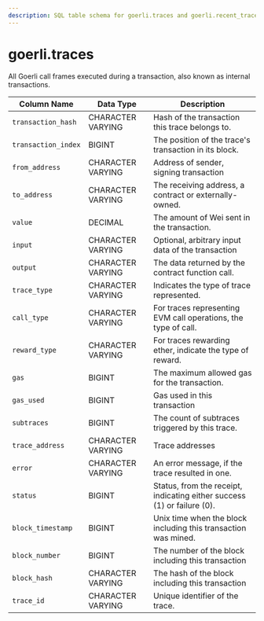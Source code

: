 ```yaml
---
description: SQL table schema for goerli.traces and goerli.recent_traces
---
```


# goerli.traces

All Goerli call frames executed during a transaction, also known as internal transactions.

| Column Name         | Data Type         | Description                                                             |
| ------------------- | ----------------- | ----------------------------------------------------------------------- |
| `transaction_hash`  | CHARACTER VARYING | Hash of the transaction this trace belongs to.                          |
| `transaction_index` | BIGINT            | The position of the trace's transaction in its block.                   |
| `from_address`      | CHARACTER VARYING | Address of sender, signing transaction                                  |
| `to_address`        | CHARACTER VARYING | The receiving address, a contract or externally-owned.                  |
| `value`             | DECIMAL           | The amount of Wei sent in the transaction.                              |
| `input`             | CHARACTER VARYING | Optional, arbitrary input data of the transaction                       |
| `output`            | CHARACTER VARYING | The data returned by the contract function call.                        |
| `trace_type`        | CHARACTER VARYING | Indicates the type of trace represented.                                |
| `call_type`         | CHARACTER VARYING | For traces representing EVM  call operations, the type of call.         |
| `reward_type`       | CHARACTER VARYING | For traces rewarding ether, indicate the type of reward.                |
| `gas`               | BIGINT            | The maximum allowed gas for the transaction.                            |
| `gas_used`          | BIGINT            | Gas used in this transaction                                            |
| `subtraces`         | BIGINT            | The count of subtraces triggered by this trace.                         |
| `trace_address`     | CHARACTER VARYING | Trace addresses                                                         |
| `error`             | CHARACTER VARYING | An error message, if the trace resulted in one.                         |
| `status`            | BIGINT            | Status, from the receipt, indicating either success (1) or failure (0). |
| `block_timestamp`   | BIGINT            | Unix time when the block including this transaction was mined.          |
| `block_number`      | BIGINT            | The number of the block including this transaction                      |
| `block_hash`        | CHARACTER VARYING | The hash of the block including this transaction                        |
| `trace_id`          | CHARACTER VARYING | Unique identifier of the trace.                                         |
